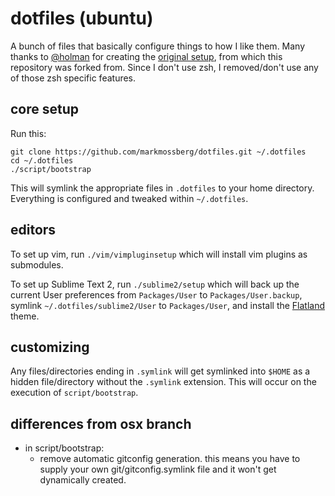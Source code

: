 # dotfiles (ubuntu)

A bunch of files that basically configure things to how I like them. Many thanks to [@holman](https://github.com/holman)
for creating the [original setup](https://github.com/holman/dotfiles), from which this repository was forked from.
Since I don't use zsh, I removed/don't use any of those zsh specific features.

## core setup

Run this:

```
git clone https://github.com/markmossberg/dotfiles.git ~/.dotfiles
cd ~/.dotfiles
./script/bootstrap
```

This will symlink the appropriate files in `.dotfiles` to your home directory.
Everything is configured and tweaked within `~/.dotfiles`.

## editors

To set up vim, run ```./vim/vimpluginsetup``` which will install vim plugins as submodules.

To set up Sublime Text 2, run ```./sublime2/setup``` which will back up the current User
preferences from ```Packages/User``` to ```Packages/User.backup```, symlink 
```~/.dotfiles/sublime2/User``` to ```Packages/User```, and install the 
[Flatland](http://github.com/thinkpixellab/flatland) theme.

## customizing

Any files/directories ending in `.symlink` will get symlinked into `$HOME` as a hidden file/directory without
the `.symlink` extension. This will occur on the execution of `script/bootstrap`.


## differences from osx branch

- in script/bootstrap:
	- remove automatic gitconfig generation. this means you have to supply your own git/gitconfig.symlink file and it won't get dynamically created.

